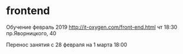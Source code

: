 ﻿# frontend
Обучение февраль 2019
http://it-oxygen.com/front-end.html
чт 18:30 пр.Яворницкого, 40

Перенос занятия с 28 февраля на 1 марта 18:00
